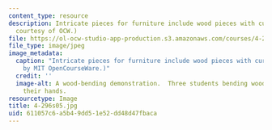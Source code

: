 ```yaml
---
content_type: resource
description: Intricate pieces for furniture include wood pieces with curvature. (Image
  courtesy of OCW.)
file: https://ol-ocw-studio-app-production.s3.amazonaws.com/courses/4-296-furniture-making-spring-2005/611057c6a5b49dd51e52dd48d47fbaca_4-296s05.jpg
file_type: image/jpeg
image_metadata:
  caption: "Intricate pieces for furniture include wood pieces with curvature. (Image\_\
    by MIT OpenCourseWare.)"
  credit: ''
  image-alt: A wood-bending demonstration.  Three students bending wooden strips with
    their hands.
resourcetype: Image
title: 4-296s05.jpg
uid: 611057c6-a5b4-9dd5-1e52-dd48d47fbaca
---
```

